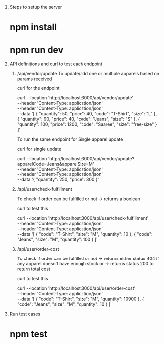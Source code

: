 1. Steps to setup the server

   # npm install

   # npm run dev

2. API definitions and curl to test each endpoint

   1. /api/vendor/update
      To update/add one or multiple apparels based on params received

      curl for the endpoint

      curl --location 'http://localhost:3000/api/vendor/update' \
       --header 'Content-Type: application/json' \
       --header 'Content-Type: application/json' \
       --data '[
      {
      "quantity": 50,
      "price": 40,
      "code": "T-Shirt",
      "size": "L"
      },
      {
      "quantity": 90,
      "price": 40,
      "code": "Jeans",
      "size": "S"
      },
      {
      "quantity": 100,
      "price": 1200,
      "code": "Saaree",
      "size": "free-size"
      }
      ]'

      To run the same endpoint for Single apparel update

      curl for single update

      curl --location 'http://localhost:3000/api/vendor/update?apparelCode=Jeans&apparelSize=M' \
       --header 'Content-Type: application/json' \
       --header 'Content-Type: application/json' \
       --data '{
      "quantity": 250,
      "price": 300
      }'

   2. /api/user/check-fulfillment

      To check if order can be fulfilled or not
      -> returns a boolean

      curl to test this

      curl --location 'http://localhost:3000/api/user/check-fulfillment' \
       --header 'Content-Type: application/json' \
       --header 'Content-Type: application/json' \
       --data '[
      {
      "code": "T-Shirt",
      "size": "M",
      "quantity": 10
      },
      {
      "code": "Jeans",
      "size": "M",
      "quantity": 100
      }
      ]'

   3. /api/user/order-cost

      To check if order can be fulfilled or not
      -> returns either status 404 if any apparel doesn't have enough stock or
      -> returns status 200 to return total cost

      curl to test this

      curl --location 'http://localhost:3000/api/user/order-cost' \
       --header 'Content-Type: application/json' \
       --data '[
      {
      "code": "T-Shirt",
      "size": "M",
      "quantity": 10900
      },
      {
      "code": "Jeans",
      "size": "M",
      "quantity": 10
      }
      ]'

3. Run test cases
   # npm test
